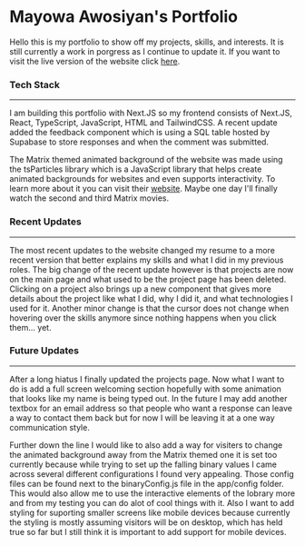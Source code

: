 # Mayowa Awosiyan's Portfolio

Hello this is my portfolio to show off my projects, skills, and interests. It is still currently a work in porgress as I continue to update it. If you want to visit the live version of the website click [here](https://mayowa-awosiyan.vercel.app/).

### Tech Stack

---

I am building this portfolio with Next.JS so my frontend consists of Next.JS, React, TypeScript, JavaScript, HTML and TailwindCSS. A recent update added the feedback component which is using a SQL table hosted by Supabase to store responses and when the comment was submitted.

The Matrix themed animated background of the website was made using the tsParticles library which is a JavaScript library that helps create animated backgrounds for websites and even supports interactivity. To learn more about it you can visit their [website](https://particles.js.org/). Maybe one day I'll finally watch the second and third Matrix movies.

### Recent Updates

---

The most recent updates to the website changed my resume to a more recent version that better explains my skills and what I did in my previous roles. The big change of the recent update however is that projects are now on the main page and what used to be the project page has been deleted. Clicking on a project also brings up a new component that gives more details about the project like what I did, why I did it, and what technologies I used for it. Another minor change is that the cursor does not change when hovering over the skills anymore since nothing happens when you click them... yet.

### Future Updates

---

After a long hiatus I finally updated the projects page. Now what I want to do is add a full screen welcoming section hopefully with some animation that looks like my name is being typed out. In the future I may add another textbox for an email address so that people who want a response can leave a way to contact them back but for now I will be leaving it at a one way communication style.

Further down the line I would like to also add a way for visiters to change the animated background away from the Matrix themed one it is set too currently because while trying to set up the falling binary values I came across several different configurations I found very appealing. Those config files can be found next to the binaryConfig.js file in the app/config folder. This would also allow me to use the interactive elements of the lobrary more and from my testing you can do alot of cool things with it. Also I want to add styling for suporting smaller screens like mobile devices because currently the styling is mostly assuming visitors will be on desktop, which has held true so far but I still think it is important to add support for mobile devices.
